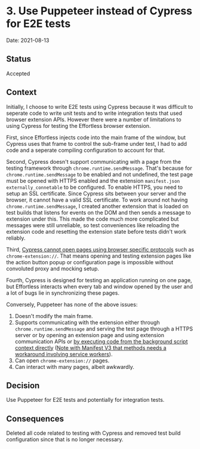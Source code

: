 # 3. Use Puppeteer instead of Cypress for E2E tests

Date: 2021-08-13

## Status

Accepted

## Context

Initially, I choose to write E2E tests using Cypress because it was difficult to seperate code to write unit tests and to write integration tests that used browser extension APIs. However there were a number of limitations to using Cypress for testing the Effortless browser extension.

First, since Effortless injects code into the main frame of the window, but Cypress uses that frame to control the sub-frame under test, I had to add code and a seperate compiling configuration to account for that.

Second, Cypress doesn't support communicating with a page from the testing framework through `chrome.runtime.sendMessage`. That's because for `chrome.runtime.sendMessage` to be enabled and not undefined, the test page must be opened with HTTPS enabled and the extension `manifest.json` `externally_connetable` to be configured. To enable HTTPS, you need to setup an SSL certificate. Since Cypress sits between your server and the browser, it cannot have a valid SSL certificate. To work around not having `chrome.runtime.sendMessage`, I created another extension that is loaded on test builds that listens for events on the DOM and then sends a message to extension under this. This made the code much more complicated but messages were still unreliable, so test conveniences like reloading the extension code and resetting the extension state before tests didn't work reliably.

Third, [Cypress cannot open pages using browser specific protocols](https://github.com/cypress-io/cypress/issues/1965) such as `chrome-extension://`. That means opening and testing extension pages like the action button popup or configuration page is impossible without convoluted proxy and mocking setup.

Fourth, Cypress is designed for testing an application running on one page, but Effortless interacts when every tab and window opened by the user and a lot of bugs lie in synchronizing these pages.

Conversely, Puppeteer has none of the above issues:

1. Doesn't modify the main frame.
2. Supports communicating with the extension either through `chrome.runtime.sendMessage` and serving the test page through a HTTPS server or by opening an extension page and using extension communication APIs or [by executing code from the background script context directly](https://github.com/puppeteer/puppeteer/issues/2486#issuecomment-602116047) ([Note with Manifest V3 that methods needs a workaround involving service workers](https://github.com/puppeteer/puppeteer/issues/2486#issuecomment-1159705685)).
3. Can open `chrome-extension://` pages.
4. Can interact with many pages, albeit awkwardly.

## Decision

Use Puppeteer for E2E tests and potentially for integration tests.

## Consequences

Deleted all code related to testing with Cypress and removed test build configuration since that is no longer necessary.
